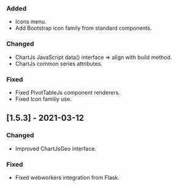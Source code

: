 

### Added

- Icons menu.
- Add Bootstrap icon family from standard components.

### Changed

- ChartJs JavaScript data() interface => align with build method.
- ChartJs common series attributes.

### Fixed

- Fixed PivotTableJs component renderers.
- Fixed Icon familiy use.

## [1.5.3] - 2021-03-12

### Changed

- Improved ChartJsGeo interface.

### Fixed

- Fixed webworkers integration from Flask.
